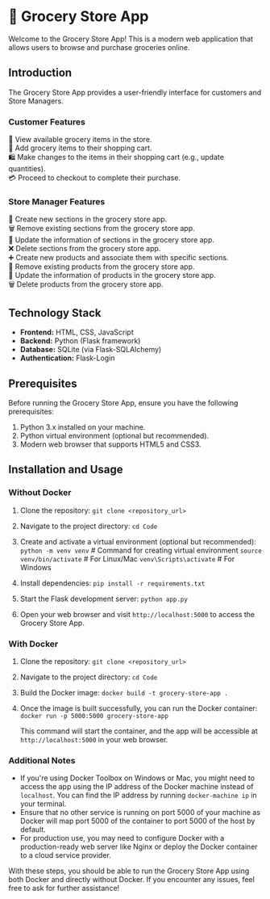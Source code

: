 # 🛒 Grocery Store App

Welcome to the Grocery Store App! This is a modern web application that allows users to browse and purchase groceries online.

## Introduction

The Grocery Store App provides a user-friendly interface for customers and Store Managers.

### Customer Features

👀 View available grocery items in the store.  
🛒 Add grocery items to their shopping cart.  
🛍️ Make changes to the items in their shopping cart (e.g., update quantities).  
💳 Proceed to checkout to complete their purchase.

### Store Manager Features

🏢 Create new sections in the grocery store app.  
🗑️ Remove existing sections from the grocery store app.  
📝 Update the information of sections in the grocery store app.  
❌ Delete sections from the grocery store app.  
➕ Create new products and associate them with specific sections.  
🔖 Remove existing products from the grocery store app.  
🔧 Update the information of products in the grocery store app.  
🗑️ Delete products from the grocery store app.

## Technology Stack

- **Frontend:** HTML, CSS, JavaScript
- **Backend:** Python (Flask framework)
- **Database:** SQLite (via Flask-SQLAlchemy)
- **Authentication:** Flask-Login

## Prerequisites

Before running the Grocery Store App, ensure you have the following prerequisites:

1. Python 3.x installed on your machine.
2. Python virtual environment (optional but recommended).
3. Modern web browser that supports HTML5 and CSS3.

## Installation and Usage

### Without Docker

1. Clone the repository:
   ```git clone <repository_url>```

2. Navigate to the project directory:
   ```cd Code```

3. Create and activate a virtual environment (optional but recommended):
   ```python -m venv venv``` # Command for creating virtual environment
   ```source venv/bin/activate```   # For Linux/Mac
   ```venv\Scripts\activate```     # For Windows

4. Install dependencies:
   ```pip install -r requirements.txt```

5. Start the Flask development server:
   ```python app.py```

6. Open your web browser and visit `http://localhost:5000` to access the Grocery Store App.

### With Docker

1. Clone the repository:
   ```git clone <repository_url>```

2. Navigate to the project directory:
   ```cd Code```

3. Build the Docker image:
   ```docker build -t grocery-store-app .```

4. Once the image is built successfully, you can run the Docker container:
   ```docker run -p 5000:5000 grocery-store-app```

   This command will start the container, and the app will be accessible at `http://localhost:5000` in your web browser.

### Additional Notes

- If you're using Docker Toolbox on Windows or Mac, you might need to access the app using the IP address of the Docker machine instead of `localhost`. You can find the IP address by running `docker-machine ip` in your terminal.
- Ensure that no other service is running on port 5000 of your machine as Docker will map port 5000 of the container to port 5000 of the host by default.
- For production use, you may need to configure Docker with a production-ready web server like Nginx or deploy the Docker container to a cloud service provider.

With these steps, you should be able to run the Grocery Store App using both Docker and directly without Docker. If you encounter any issues, feel free to ask for further assistance!

